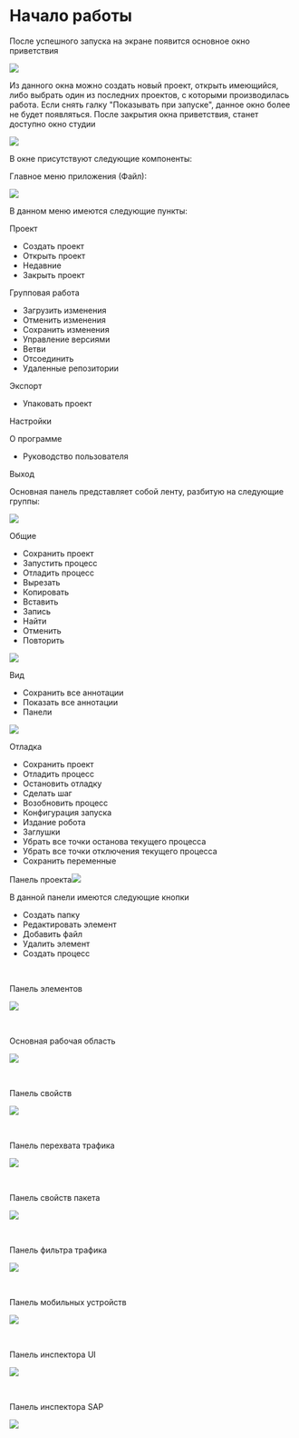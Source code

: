 # Начало работы

После успешного запуска на экране появится основное окно приветствия

![](<../../.gitbook/assets/Приветственное окно.png>)

Из данного окна можно создать новый проект, открыть имеющийся, либо выбрать один из последних проектов, с которыми производилась работа. Если снять галку "Показывать при запуске", данное окно более не будет появляться. После закрытия окна приветствия, станет доступно окно студии

![](<../../.gitbook/assets/Untitled (12).png>)

В окне присутствуют следующие компоненты:&#x20;

Главное меню приложения (Файл):

![](<../../.gitbook/assets/image (646).png>)

В данном меню имеются следующие пункты:

Проект

* Создать проект
* Открыть проект
* Недавние
* Закрыть проект

Групповая работа

* Загрузить изменения
* Отменить изменения
* Сохранить изменения
* Управление версиями
* Ветви
* Отсоединить
* Удаленные репозитории

Экспорт

* Упаковать проект

Настройки

О программе&#x20;

* Руководство пользователя

Выход



Основная панель представляет собой ленту, разбитую на следующие группы:

![](<../../.gitbook/assets/image (736).png>)

Общие

* Сохранить проект
* Запустить процесс
* Отладить процесс
* Вырезать
* Копировать
* Вставить
* Запись
* Найти
* Отменить
* Повторить

![](<../../.gitbook/assets/image (638).png>)

Вид

* Сохранить все аннотации
* Показать все аннотации
* Панели

![](<../../.gitbook/assets/image (610).png>)

Отладка

* Сохранить проект
* Отладить процесс
* Остановить отладку
* Сделать шаг
* Возобновить процесс
* Конфигурация запуска
* Издание робота
* Заглушки
* Убрать все точки останова текущего процесса
* Убрать все точки отключения текущего процесса
* Сохранить переменные



Панель проекта![](https://gblobscdn.gitbook.com/assets%2F-M-L9CGkriEo1\_2PfJzA%2F-M-ZMw2SnP\_i6JD3RWVs%2F-M-ZNNjWptnbhOSPZ3hJ%2FPicture5.png?alt=media\&token=db244c63-41bd-46e3-9e1d-108dac08e1a4)

В данной панели имеются следующие кнопки

* Создать папку
* Редактировать элемент
* Добавить файл
* Удалить элемент
* Создать процесс

​

Панель элементов

![](https://gblobscdn.gitbook.com/assets%2F-M-L9CGkriEo1\_2PfJzA%2F-M-ZMw2SnP\_i6JD3RWVs%2F-M-ZNs6CoC2P5JzcjPLL%2FPicture6.png?alt=media\&token=f0b4fb4b-015c-40c6-99ae-01b89bca4254)

​

Основная рабочая область

![](<../../.gitbook/assets/image (711).png>)

​

Панель свойств

![](https://gblobscdn.gitbook.com/assets%2F-M-L9CGkriEo1\_2PfJzA%2F-M-ZMw2SnP\_i6JD3RWVs%2F-M-ZOBZVfmqUVxpSNXH3%2FPicture8.png?alt=media\&token=78ebf63c-a523-44f2-9072-320b62f84eaa)

​

Панель перехвата трафика

![](<../../.gitbook/assets/image (703).png>)

​

Панель свойств пакета

![](<../../.gitbook/assets/image (681).png>)

​

Панель фильтра трафика

![](<../../.gitbook/assets/image (631).png>)

​

Панель мобильных устройств

![](<../../.gitbook/assets/image (617).png>)

​

Панель инспектора UI

![](<../../.gitbook/assets/image (659).png>)

​

Панель инспектора SAP

![](<../../.gitbook/assets/image (620).png>)
